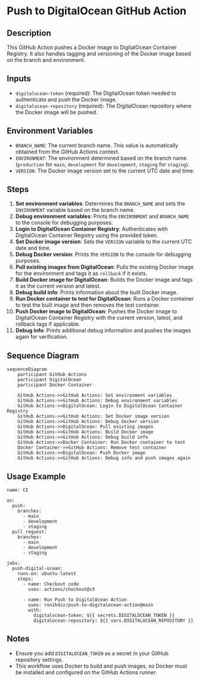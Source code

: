 # Push to DigitalOcean GitHub Action

## Description

This GitHub Action pushes a Docker image to DigitalOcean Container Registry. It also handles tagging and versioning of the Docker image based on the branch and environment.

## Inputs

- `digitalocean-token` (required): The DigitalOcean token needed to authenticate and push the Docker image.
- `digitalocean-repository` (required): The DigitalOcean repository where the Docker image will be pushed.

## Environment Variables

- `BRANCH_NAME`: The current branch name. This value is automatically obtained from the GitHub Actions context.
- `ENVIRONMENT`: The environment determined based on the branch name (`production` for `main`, `development` for `development`, `staging` for `staging`).
- `VERSION`: The Docker image version set to the current UTC date and time.

## Steps

1. **Set environment variables**: Determines the `BRANCH_NAME` and sets the `ENVIRONMENT` variable based on the branch name.
2. **Debug environment variables**: Prints the `ENVIRONMENT` and `BRANCH_NAME` to the console for debugging purposes.
3. **Login to DigitalOcean Container Registry**: Authenticates with DigitalOcean Container Registry using the provided token.
4. **Set Docker image version**: Sets the `VERSION` variable to the current UTC date and time.
5. **Debug Docker version**: Prints the `VERSION` to the console for debugging purposes.
6. **Pull existing images from DigitalOcean**: Pulls the existing Docker image for the environment and tags it as `rollback` if it exists.
7. **Build Docker image for DigitalOcean**: Builds the Docker image and tags it as the current version and latest.
8. **Debug build info**: Prints information about the built Docker image.
9. **Run Docker container to test for DigitalOcean**: Runs a Docker container to test the built image and then removes the test container.
10. **Push Docker image to DigitalOcean**: Pushes the Docker image to DigitalOcean Container Registry with the current version, latest, and rollback tags if applicable.
11. **Debug info**: Prints additional debug information and pushes the images again for verification.

## Sequence Diagram

```mermaid
sequenceDiagram
    participant GitHub Actions
    participant DigitalOcean
    participant Docker Container

    GitHub Actions->>GitHub Actions: Set environment variables
    GitHub Actions->>GitHub Actions: Debug environment variables
    GitHub Actions->>DigitalOcean: Login to DigitalOcean Container Registry
    GitHub Actions->>GitHub Actions: Set Docker image version
    GitHub Actions->>GitHub Actions: Debug Docker version
    GitHub Actions->>DigitalOcean: Pull existing images
    GitHub Actions->>GitHub Actions: Build Docker image
    GitHub Actions->>GitHub Actions: Debug build info
    GitHub Actions->>Docker Container: Run Docker container to test
    Docker Container->>GitHub Actions: Remove test container
    GitHub Actions->>DigitalOcean: Push Docker image
    GitHub Actions->>GitHub Actions: Debug info and push images again
```

## Usage Example

```
name: CI

on:
  push:
    branches:
      - main
      - development
      - staging
  pull_request:
    branches:
      - main
      - development
      - staging

jobs:
  push-digital-ocean:
    runs-on: ubuntu-latest
    steps:
      - name: Checkout code
        uses: actions/checkout@v3

      - name: Run Push to DigitalOcean Action
        uses: ronihdzz/push-to-digitalocean-action@main
        with:
          digitalocean-token: ${{ secrets.DIGITALOCEAN_TOKEN }}
          digitalocean-repository: ${{ vars.DIGITALOCEAN_REPOSITORY }}
```

## Notes

* Ensure you add `DIGITALOCEAN_TOKEN` as a secret in your GitHub repository settings.
* This workflow uses Docker to build and push images, so Docker must be installed and configured on the GitHub Actions runner.
